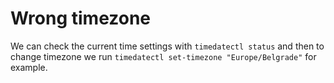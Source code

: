 # Wrong timezone 

We can check the current time settings with `timedatectl status` and then to change timezone we run `timedatectl set-timezone "Europe/Belgrade"` for example.
